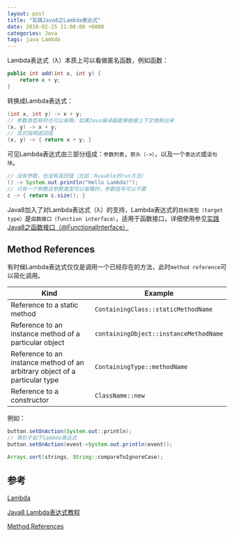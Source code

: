 ```yaml
---
layout: post
title: "实践Java8之Lambda表达式"
date: 2018-02-25 11:08:00 +0800
categories: Java
tags: java Lambda
---
```

Lambda表达式（λ）本质上可以看做匿名函数，例如函数：

```java
public int add(int x, int y) {
	return x + y;
}
```

转换成Lambda表达式：

```java
(int x, int y) -> x + y;
// 参数类型有时也可以省略，如果Java编译器能够根据上下文推断出来
(x, y) -> x + y; 
// 显式指明返回值
(x, y) -> { return x + y; } 
```

可见Lambda表达式由三部分组成：`参数列表`，`箭头（->）`，以及一个`表达式`或`语句块`。

```java
// 没有参数，也没有返回值（比如：Ruuable的run方法）
() -> System.out.println("Hello Lambda!");
// 只有一个参数且参数类型可以省略时，参数括号可以不要
c -> { return c.size(); }
```

Java8加入了对Lambda表达式（λ）的支持，Lambda表达式的`目标类型（target type）`是`函数接口（function interface）`，适用于函数接口，详细使用参见[实践Java8之函数接口（@FunctionalInterface）](/2018/02/25/实践Java8之函数接口-@FunctioinInterface.html)

## Method References

有时候Lambda表达式仅仅是调用一个已经存在的方法，此时`method reference`可以简化调用。

| Kind                                     | Example                                |
| ---------------------------------------- | -------------------------------------- |
| Reference to a static method             | `ContainingClass::staticMethodName`    |
| Reference to an instance method of a particular object | `containingObject::instanceMethodName` |
| Reference to an instance method of an arbitrary object of a particular type | `ContainingType::methodName`           |
| Reference to a constructor               | `ClassName::new`                       |

例如：
```java
button.setOnAction(System.out::println);
// 等价于如下lambda表达式
button.setOnAction(event->System.out.println(event));

Arrays.sort(strings, String::compareToIgnoreCase);
```



## 参考

[Lambda](https://docs.oracle.com/javase/tutorial/java/javaOO/lambdaexpressions.html)

[Java8 Lambda表达式教程](http://blog.csdn.net/ioriogami/article/details/12782141)

[Method References](https://docs.oracle.com/javase/tutorial/java/javaOO/methodreferences.html)